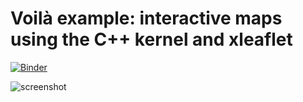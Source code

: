 # Voilà example: interactive maps using the C++ kernel and xleaflet

[![Binder](https://mybinder.org/badge_logo.svg)](https://mybinder.org/v2/gh/voila-gallery/cpp-xleaflet/master?urlpath=voila%2Frender%2Fnotebooks%2Fxleaflet.ipynb)

![screenshot](./thumbnail.png)
